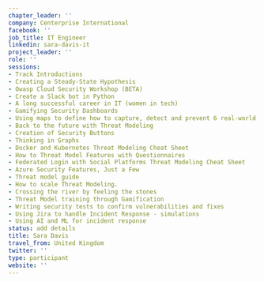 ```yaml
---
chapter_leader: ''
company: Centerprise International
facebook: ''
job_title: IT Engineer
linkedin: sara-davis-it
project_leader: ''
role: ''
sessions:
- Track Introductions
- Creating a Steady-State Hypothesis
- Owasp Cloud Security Workshop (BETA)
- Create a Slack bot in Python
- A long successful career in IT (women in tech)
- Gamifying Security Dashboards
- Using maps to define how to capture, detect and prevent 6 real-world security incidents
- Back to the future with Threat Modeling
- Creation of Security Buttons
- Thinking in Graphs
- Docker and Kubernetes Threat Modeling Cheat Sheet
- How to Threat Model Features with Questionnaires
- Federated Login with Social Platforms Threat Modeling Cheat Sheet
- Azure Security Features, Just a Few
- Threat model guide
- How to scale Threat Modeling.
- Crossing the river by feeling the stones
- Threat Model training through Gamification
- Writing security tests to confirm vulnerabilities and fixes
- Using Jira to handle Incident Response - simulations
- Using AI and ML for incident response
status: add details
title: Sara Davis
travel_from: United Kingdom
twitter: ''
type: participant
website: ''
---
```


<!-- put more details about participant here -->